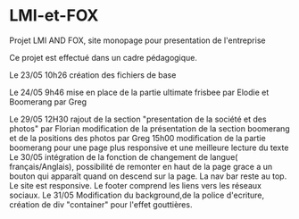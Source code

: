 # LMI-et-FOX
Projet LMI AND FOX, site monopage pour presentation de l'entreprise

Ce projet est effectué dans un cadre pédagogique.

Le 23/05 10h26 création des fichiers de base

Le 24/05 9h46 mise en place de la partie ultimate frisbee par Elodie et Boomerang par Greg

Le 29/05 12H30 	rajout de la section "presentation de la société et des photos" par Florian
				modification de la présentation de la section boomerang et de la positions des photos par Greg
		15h00	modification de la partie boomerang pour une page plus responsive et une meilleure lecture 	du texte
Le 30/05 		intégration de la fonction de changement de langue( français/Anglais), possibilité de remonter en haut de la page grace a un bouton qui 				apparaît quand on descend sur la page. La nav bar reste au top. Le site est responsive. Le footer comprend les liens vers les réseaux 					sociaux. 
Le 31/05		Modification du background,de la police d'ecriture, création de div "container" pour l'effet gouttières. 